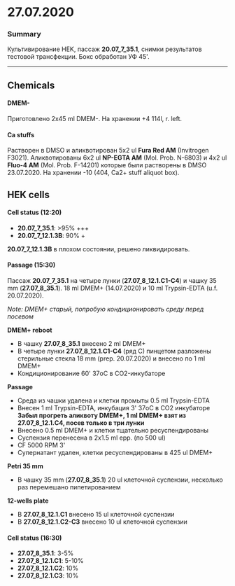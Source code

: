 27.07.2020
==========

### Summary
Культивирование HEK, пассаж **20.07_7_35.1**, снимки результатов тестовой трансфекции.
Бокс обработан УФ 45'.

---

## Chemicals
#### DMEM-
Приготовлено 2x45 ml DMEM-.
На хранении +4 114l, r. left.

#### Ca stuffs
Растворен в DMSO и аликвотирован 5x2 ul **Fura Red AM** (Invitrogen F3021).
Аликвотированы 6x2 ul **NP-EGTA AM** (Mol. Prob. N-6803) и 4x2 ul **Fluo-4 AM** (Mol. Prob. F-14201) которые были растворены в DMSO 23.07.2020.
На хранении -10 (404, Ca2+ stuff aliquot box).


## HEK cells
#### Cell status (12:20)
- **20.07_7_35.1**: >95% +++
- **20.07_7_12.1.3B**: 90% +

**20.07_7_12.1.3B** в плохом состоянии, решено ликвидировать.

#### Passage (15:30)
Пассаж **20.07_7_35.1**  на четыре лунки (**27.07_8_12.1.C1-C4**) и чашку 35 mm (**27.07_8_35.1**).
18 ml DMEM+ (14.07.2020) и 10 ml Trypsin-EDTA (u.f. 20.07.2020).

*Note: DMEM+ старый, попробую кондиционировать среду перед посевом*

**DMEM+ reboot**
- В чашку **27.07_8_35.1** внесено 2 ml DMEM+
- В четыре лунки **27.07_8_12.1.C1-C4** (ряд C) пинцетом разложены стерильные стекла 18 mm (prep. 20.07.2020) и внесено по 1 ml DMEM+
- Кондиционирование 60' 37oC в CO2-инкубаторе

**Passage**
- Среда из чашки удалена и клетки промыты 0.5 ml Trypsin-EDTA
- Внесен 1 ml Trypsin-EDTA, инкубация 3' 37oC в CO2 инкубаторе
**Забыл прогреть аликвоту DMEM+, 1 ml DMEM+ взят из 27.07_8_12.1.C4, посев только в три лунки**
- Внесено 0.5 ml DMEM+ и клетки тщательно ресуспендированы
- Суспензия перенесена в 2x1.5 ml epp. (по 500 ul)
- CF 5000 RPM 3'
- Супернатант удален, клетки ресуспендированы в 425 ul DMEM+

**Petri 35 mm**
- В чашку 35 mm (**27.07_8_35.1**) 20 ul клеточной суспензии, несколько раз перемешано пипетированием

**12-wells plate**
- В **27.07_8_12.1.C1** внесено 15 ul клеточной суспензии
- В **27.07_8_12.1.C2-С3** внесено 10 ul клеточной суспензии

#### Cell status (16:30)
- **27.07_8_35.1**: 3-5%
- **27.07_8_12.1.C1**: 5-10%
- **27.07_8_12.1.C2**: 10%
- **27.07_8_12.1.C3**: 10%
